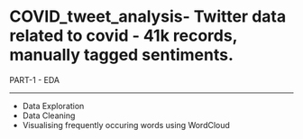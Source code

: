 # COVID_tweet_analysis- Twitter data related to covid - 41k records, manually tagged sentiments.
PART-1 - EDA <hr>
* Data Exploration<br>
* Data Cleaning <br>
* Visualising frequently occuring words using WordCloud
